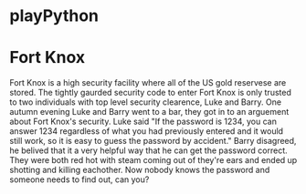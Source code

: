 # playPython
# Fort Knox
Fort Knox is a high security facility where all of the US gold reservese are stored. The tightly gaurded security code to enter Fort Knox is only trusted to two individuals with top level security clearence, Luke and Barry. One autumn evening Luke and Barry went to a bar, they got in to an arguement about Fort Knox's security. Luke said "If the password is 1234, you can answer 1234 regardless of what you had previously entered and it would still work, so it is easy to guess the password by accident." Barry disagreed, he belived that it a very helpful way that he can get the password correct. They were both red hot with steam coming out of they're ears and ended up shotting and killing eachother. Now nobody knows the password and someone needs to find out, can you?

